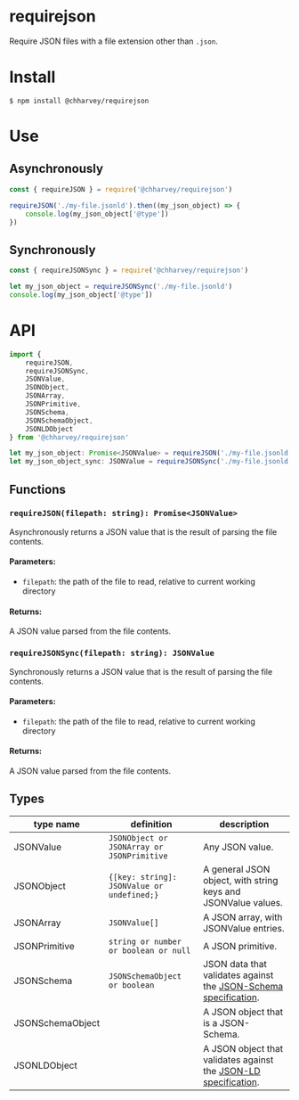 # requirejson
Require JSON files with a file extension other than `.json`.

# Install
```
$ npm install @chharvey/requirejson
```

# Use

## Asynchronously
```js
const { requireJSON } = require('@chharvey/requirejson')

requireJSON('./my-file.jsonld').then((my_json_object) => {
	console.log(my_json_object['@type'])
})
```

## Synchronously
```js
const { requireJSONSync } = require('@chharvey/requirejson')

let my_json_object = requireJSONSync('./my-file.jsonld')
console.log(my_json_object['@type'])
```

# API
```ts
import {
	requireJSON,
	requireJSONSync,
	JSONValue,
	JSONObject,
	JSONArray,
	JSONPrimitive,
	JSONSchema,
	JSONSchemaObject,
	JSONLDObject
} from '@chharvey/requirejson'

let my_json_object: Promise<JSONValue> = requireJSON('./my-file.jsonld')
let my_json_object_sync: JSONValue = requireJSONSync('./my-file.jsonld')
```

## Functions

### `requireJSON(filepath: string): Promise<JSONValue>`
Asynchronously returns a JSON value that is the result of parsing the file contents.

#### Parameters:
- `filepath`: the path of the file to read, relative to current working directory

#### Returns:
A JSON value parsed from the file contents.

### `requireJSONSync(filepath: string): JSONValue`
Synchronously returns a JSON value that is the result of parsing the file contents.

#### Parameters:
- `filepath`: the path of the file to read, relative to current working directory

#### Returns:
A JSON value parsed from the file contents.

## Types
type name | definition | description
----------|------------|------------
JSONValue | `JSONObject or JSONArray or JSONPrimitive` | Any JSON value.
JSONObject | `{[key: string]: JSONValue or undefined;}` | A general JSON object, with string keys and JSONValue values.
JSONArray | `JSONValue[]` | A JSON array, with JSONValue entries.
JSONPrimitive | `string or number or boolean or null` | A JSON primitive.
JSONSchema | `JSONSchemaObject or boolean` | JSON data that validates against the [JSON-Schema specification](http://json-schema.org/).
JSONSchemaObject | | A JSON object that is a JSON-Schema.
JSONLDObject | | A JSON object that validates against the [JSON-LD specification](https://json-ld.org/).
